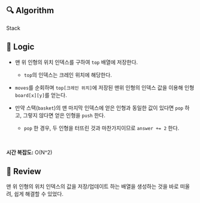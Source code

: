 ## :mag: Algorithm

Stack

## :round_pushpin: Logic

- 맨 위 인형의 위치 인덱스를 구하여 `top` 배열에 저장한다.

  - `top`의 인덱스는 크레인 위치에 해당한다.

- `moves`를 순회하며 `top[크레인 위치]`에 저장된 맨위 인형의 인덱스 값을 이용해 인형 `board[x][y]`를 얻는다.

- 만약 스택(`basket`)의 맨 마지막 인덱스에 얻은 인형과 동일한 값이 있다면 `pop` 하고, 그렇지 않다면 얻은 인형을 `push` 한다.

  - `pop` 한 경우, 두 인형을 터뜨린 것과 마찬가지이므로 `answer += 2` 한다.

<br />

**시간 복잡도:** O(N^2) 

## :memo: Review

맨 위 인형의 위치 인덱스의 값을 저장/업데이트 하는 배열을 생성하는 것을 바로 떠올려, 쉽게 해결할 수 있었다.